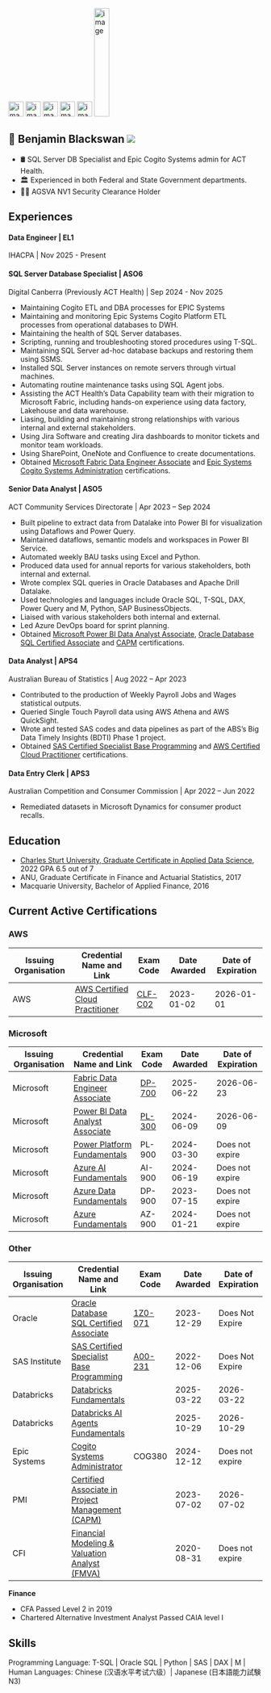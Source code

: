 [<img width="30" height="30" alt="image" src="https://github.com/user-attachments/assets/fc641d3e-4ab4-486e-98e6-f411e9d17808" />](https://www.linkedin.com/in/benjaminblackswan/)<!-- [<img width="30" height="106" alt="image" src="https://github.com/user-attachments/assets/5a180102-cf77-4669-8536-a1fd04f44c0e"/>](https://www.youtube.com/@benjaminblackswan)
[<img width="30" height="105" alt="image" src="https://github.com/user-attachments/assets/b38a53f7-516e-42cb-b408-78cf1ba408b0" />](https://www.instagram.com/benjaminblackswan/)[<img width="30" height="30" alt="image" src="https://github.com/user-attachments/assets/9a06f060-3ee7-435c-9693-1ccee3c307f3" />](https://x.com/benblackswan) -->
[<img width="30" height="30" alt="image" src="https://github.com/user-attachments/assets/3b08456f-6a83-4649-8f70-a76970dffcb3" />](https://peerlist.io/benja/resume)
[<img width="30" height="30" alt="image" src="https://github.com/user-attachments/assets/5b017a1e-2d45-4a41-a5fd-5d3cf15057f9" />](https://app.focusmate.com/user/benjaminblackswan)
[<img width="30" height="30" alt="image" src="https://github.com/user-attachments/assets/a6753349-a297-4ca0-8fb4-4692aff5912b" />](https://www.strava.com/athletes/93130346)
[<img width="30" height="30" alt="image" src="https://github.com/user-attachments/assets/3a8d85c8-137f-41fe-b863-2920e6bdfb89" />](https://leetcode.com/u/benjaminblackswan/)
[<img width="30" height="215" alt="image" src="https://github.com/user-attachments/assets/4d2d0909-6a72-40ae-9d7a-ead01a1c4255" />](https://www.kaggle.com/benjaminblackswan)




## 👋 Benjamin Blackswan  ![](https://komarev.com/ghpvc/?username=benjaminblackswan&color=blue)

            
* 🛢 SQL Server DB Specialist and Epic Cogito Systems admin for ACT Health.
* 🏛 Experienced in both Federal and State Government departments.
* 🕵🏻 AGSVA NV1 Security Clearance Holder


## Experiences

#### Data Engineer | EL1
IHACPA | Nov 2025 - Present

####  SQL Server Database Specialist | ASO6
Digital Canberra (Previously ACT Health) | Sep 2024 - Nov 2025
* Maintaining Cogito ETL and DBA processes for EPIC Systems
* Maintaining and monitoring Epic Systems Cogito Platform ETL processes from operational databases to DWH.
* Maintaining the health of SQL Server databases.
* Scripting, running and troubleshooting stored procedures using T-SQL.
* Maintaining SQL Server ad-hoc database backups and restoring them using SSMS.
* Installed SQL Server instances on remote servers through virtual machines.
* Automating routine maintenance tasks using SQL Agent jobs.
* Assisting the ACT Health’s Data Capability team with their migration to Microsoft Fabric, including hands-on experience using data factory, Lakehouse and data warehouse.
* Liasing, building and maintaining strong relationships with various internal and external stakeholders.
* Using Jira Software and creating Jira dashboards to monitor tickets and monitor team workloads.
* Using SharePoint, OneNote and Confluence to create documentations.
* Obtained [Microsoft Fabric Data Engineer Associate](https://learn.microsoft.com/api/credentials/share/en-us/Ben/5BD50860584A6C01?sharingId=907311E47E585488) and [Epic Systems Cogito Systems Administration](https://i.imgur.com/XfkR4xy.jpeg) certifications.

#### Senior Data Analyst | ASO5
ACT Community Services Directorate | Apr 2023 – Sep 2024
* Built pipeline to extract data from Datalake into Power BI for visualization using Dataflows and Power Query.
* Maintained dataflows, semantic models and workspaces in Power BI Service.
* Automated weekly BAU tasks using Excel and Python.
* Produced data used for annual reports for various stakeholders, both internal and external.
* Wrote complex SQL queries in Oracle Databases and Apache Drill Datalake.
* Used technologies and languages include Oracle SQL, T-SQL, DAX, Power Query and M, Python, SAP BusinessObjects.
* Liaised with various stakeholders both internal and external.
* Led Azure DevOps board for sprint planning.
* Obtained [Microsoft Power BI Data Analyst Associate](https://learn.microsoft.com/en-us/users/ben/credentials/d9cccfa80cf0c5b6), [Oracle Database SQL Certified Associate](https://catalog-education.oracle.com/ords/certview/sharebadge?id=1CC7EDBCCAD6C783CA6AC33E19B113ED3BA1121AAC068155332CF430EB87017C) and [CAPM](https://www.credly.com/badges/3975dc4e-7158-44f3-b116-bdad3b8acd9a) certifications.

#### Data Analyst | APS4
Australian Bureau of Statistics | Aug 2022 – Apr 2023
* Contributed to the production of Weekly Payroll Jobs and Wages statistical outputs.
* Queried Single Touch Payroll data using AWS Athena and AWS QuickSight.
* Wrote and tested SAS codes and data pipelines as part of the ABS’s Big Data Timely Insights (BDTI) Phase 1 project.
* Obtained [SAS Certified Specialist Base Programming](https://www.credly.com/badges/98dfa795-4036-4b30-a89f-c374e7bcebfd) and [AWS Certified Cloud Practitioner](https://www.credly.com/badges/0d0ea35d-e7ce-412c-aa1b-109b5d20cfb1) certifications.

#### Data Entry Clerk | APS3
Australian Competition and Consumer Commission | Apr 2022 – Jun 2022
* Remediated datasets in Microsoft Dynamics for consumer product recalls.

## Education
* [Charles Sturt University, Graduate Certificate in Applied Data Science](https://www.myequals.net/sharelink/b685bd77-3baa-4aec-be40-16c5920776b3/d8b75971-d999-43f9-a4dd-11b531ba1c8b), 2022 GPA 6.5 out of 7
* ANU, Graduate Certificate in Finance and Actuarial Statistics, 2017
* Macquarie University, Bachelor of Applied Finance, 2016

## Current Active Certifications

### AWS
|Issuing Organisation|Credential Name and Link|Exam Code|Date Awarded|Date of Expiration|
|-------------|------------|------------|------------|------------|
|AWS|[AWS Certified Cloud Practitioner](https://www.credly.com/badges/0d0ea35d-e7ce-412c-aa1b-109b5d20cfb1)|[CLF-C02](https://aws.amazon.com/certification/certified-cloud-practitioner/)|2023-01-02|2026-01-01|

### Microsoft
|Issuing Organisation|Credential Name and Link|Exam Code|Date Awarded|Date of Expiration|
|-------------|------------|------------|------------|------------|
|Microsoft|[Fabric Data Engineer Associate](https://learn.microsoft.com/api/credentials/share/en-us/Ben/5BD50860584A6C01?sharingId=907311E47E585488)|[DP-700](https://learn.microsoft.com/en-us/credentials/certifications/fabric-data-engineer-associate/?practice-assessment-type=certification)|2025-06-22|2026-06-23|
|Microsoft|[Power BI Data Analyst Associate](https://learn.microsoft.com/en-us/users/ben/credentials/d9cccfa80cf0c5b6)|[PL-300](https://learn.microsoft.com/en-us/credentials/certifications/data-analyst-associate/?practice-assessment-type=certification)|2024-06-09|2026-06-09|
|Microsoft|[Power Platform Fundamentals](https://learn.microsoft.com/en-us/users/ben/credentials/6d9bde1a78ea6758)|PL-900|2024-03-30|Does not expire|
|Microsoft|[Azure AI Fundamentals](https://learn.microsoft.com/en-us/users/ben/credentials/7c744207c72b92f5)|AI-900|2024-06-19|Does not expire|
|Microsoft|[Azure Data Fundamentals](https://learn.microsoft.com/en-us/users/ben/credentials/7c3d0edb35c96bcd)|DP-900|2023-07-15|Does not expire|
|Microsoft|[Azure Fundamentals](https://learn.microsoft.com/en-us/users/ben/credentials/245d00390241775d)|AZ-900|2024-01-21|Does not expire|


### Other
|Issuing Organisation|Credential Name and Link|Exam Code|Date Awarded|Date of Expiration|
|-------------|------------|------------|------------|------------|
|Oracle|[Oracle Database SQL Certified Associate](https://catalog-education.oracle.com/ords/certview/sharebadge?id=1CC7EDBCCAD6C783CA6AC33E19B113ED3BA1121AAC068155332CF430EB87017C)|[1Z0-071](https://education.oracle.com/oracle-database-sql/pexam_1Z0-071)|2023-12-29|Does Not Expire|
|SAS Institute|[SAS Certified Specialist Base Programming](https://www.credly.com/badges/98dfa795-4036-4b30-a89f-c374e7bcebfd)|[A00-231](https://www.sas.com/en_gb/certification/credentials/foundation-tools/base-programming-specialist.html)|2022-12-06|Does Not Expire|
|Databricks|[Databricks Fundamentals](https://credentials.databricks.com/51a82c33-0e4e-461e-8ed8-98a491a0ed34#acc.XoNmS7QR)||2025-03-22|2026-03-22|
|Databricks|[Databricks AI Agents Fundamentals](https://credentials.databricks.com/d5d219fe-a450-4398-8c80-35474aa19a8a#acc.bKCdLGcD)||2025-10-29|2026-10-29|
|Epic Systems|[Cogito Systems Administrator](https://i.imgur.com/XfkR4xy.jpeg)|COG380|2024-12-12|Does not expire|
|PMI|[Certified Associate in Project Management (CAPM)](https://www.credly.com/badges/3975dc4e-7158-44f3-b116-bdad3b8acd9a)||2023-07-02|2026-07-02|
|CFI|[Financial Modeling & Valuation Analyst (FMVA)](https://credentials.corporatefinanceinstitute.com/f32d8e09-8a91-4599-86b6-539622bdee03#acc.5IdE6FTQ)||2020-08-31|Does not expire|

**Finance**
* CFA Passed Level 2 in 2019
* Chartered Alternative Investment Analyst Passed CAIA level I

	
## Skills
Programming Language: T-SQL | Oracle SQL | Python | SAS | DAX | M |<br>
Human Languages: Chinese (汉语水平考试六级）| Japanese (日本語能力試験N3)







